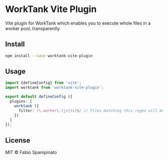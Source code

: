 # WorkTank Vite Plugin

Vite plugin for WorkTank which enables you to execute whole files in a worker pool, transparently.

## Install

```sh
npm install --save worktank-vite-plugin
```

## Usage

```ts
import {defineConfig} from 'vite';
import worktank from 'worktank-vite-plugin';

export default defineConfig ({
  plugins: [
    worktank ({
      filter: /\.worker\.(js|ts)$/ // Files matching this regex will be processed
    })
  ]
});
```

## License

MIT © Fabio Spampinato
